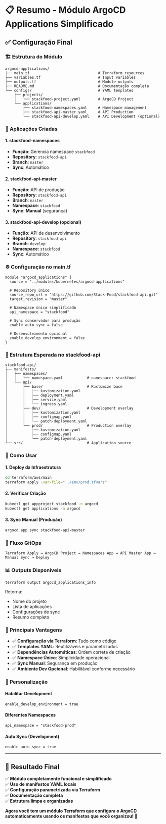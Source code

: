 # 📋 Resumo - Módulo ArgoCD Applications Simplificado

## ✅ **Configuração Final**

### 🏗️ **Estrutura do Módulo**

```
argocd-applications/
├── main.tf                               # Terraform resources
├── variables.tf                          # Input variables
├── outputs.tf                            # Module outputs
├── README.md                             # Documentação completa
└── configs/                              # YAML templates
    ├── projects/
    │   └── stackfood-project.yaml        # ArgoCD Project
    └── applications/
        ├── stackfood-namespaces.yaml     # Namespace management
        ├── stackfood-api-master.yaml     # API Production
        └── stackfood-api-develop.yaml    # API Development (optional)
```

### 🎯 **Aplicações Criadas**

#### 1. **stackfood-namespaces**

- **Função**: Gerencia namespace `stackfood`
- **Repository**: `stackfood-api`
- **Branch**: `master`
- **Sync**: Automático

#### 2. **stackfood-api-master**

- **Função**: API de produção
- **Repository**: `stackfood-api`
- **Branch**: `master`
- **Namespace**: `stackfood`
- **Sync**: **Manual** (segurança)

#### 3. **stackfood-api-develop** (opcional)

- **Função**: API de desenvolvimento
- **Repository**: `stackfood-api`
- **Branch**: `develop`
- **Namespace**: `stackfood`
- **Sync**: Automático

### ⚙️ **Configuração no main.tf**

```hcl
module "argocd_applications" {
  source = "../modules/kubernetes/argocd-applications"

  # Repository único
  source_repo_url = "https://github.com/Stack-Food/stackfood-api.git"
  target_revision = "master"

  # Namespace único simplificado
  api_namespace = "stackfood"

  # Sync conservador para produção
  enable_auto_sync = false

  # Desenvolvimento opcional
  enable_develop_environment = false
}
```

### 📂 **Estrutura Esperada no stackfood-api**

```
stackfood-api/
├── manifests/
│   ├── namespaces/
│   │   └── namespace.yaml           # namespace: stackfood
│   └── api/
│       ├── base/                    # Kustomize base
│       │   ├── kustomization.yaml
│       │   ├── deployment.yaml
│       │   ├── service.yaml
│       │   └── ingress.yaml
│       ├── dev/                     # Development overlay
│       │   ├── kustomization.yaml
│       │   ├── configmap.yaml
│       │   └── patch-deployment.yaml
│       └── prod/                    # Production overlay
│           ├── kustomization.yaml
│           ├── configmap.yaml
│           └── patch-deployment.yaml
└── src/                             # Application source
```

### 🚀 **Como Usar**

#### 1. **Deploy da Infraestrutura**

```bash
cd terraform/aws/main
terraform apply -var-file="../env/prod.tfvars"
```

#### 2. **Verificar Criação**

```bash
kubectl get appproject stackfood -n argocd
kubectl get applications -n argocd
```

#### 3. **Sync Manual (Produção)**

```bash
argocd app sync stackfood-api-master
```

### 🔄 **Fluxo GitOps**

```
Terraform Apply → ArgoCD Project → Namespaces App → API Master App → Manual Sync → Deploy
```

### 📊 **Outputs Disponíveis**

```bash
terraform output argocd_applications_info
```

Retorna:

- Nome do projeto
- Lista de aplicações
- Configurações de sync
- Resumo completo

### 🎯 **Principais Vantagens**

- ✅ **Configuração via Terraform**: Tudo como código
- ✅ **Templates YAML**: Reutilizáveis e parametrizados
- ✅ **Dependências Automáticas**: Ordem correta de criação
- ✅ **Namespace Único**: Simplicidade operacional
- ✅ **Sync Manual**: Segurança em produção
- ✅ **Ambiente Dev Opcional**: Habilitável conforme necessário

### 🔧 **Personalização**

#### Habilitar Development

```hcl
enable_develop_environment = true
```

#### Diferentes Namespaces

```hcl
api_namespace = "stackfood-prod"
```

#### Auto Sync (Development)

```hcl
enable_auto_sync = true
```

---

## 🎉 **Resultado Final**

✅ **Módulo completamente funcional e simplificado**  
✅ **Uso de manifestos YAML locais**  
✅ **Configuração parametrizada via Terraform**  
✅ **Documentação completa**  
✅ **Estrutura limpa e organizadas**

**Agora você tem um módulo Terraform que configura o ArgoCD automaticamente usando os manifestos que você organizou! 🚀**
